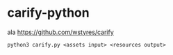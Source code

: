 # carify-python

ala https://github.com/wstyres/carify

`python3 carify.py <assets input> <resources output>`
